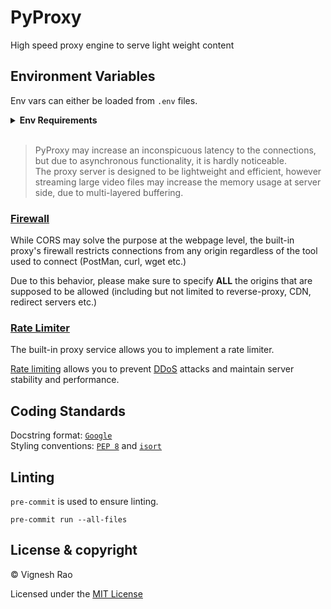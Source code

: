 # PyProxy
High speed proxy engine to serve light weight content

## Environment Variables
Env vars can either be loaded from `.env` files.

<details>
<summary><strong>Env Requirements</strong></summary>

- **proxy_host** `str` - Hostname/IP for the proxy server. _Defaults to `socket.gethostbyname('localhost')`_
- **proxy_port** `int` - Port number for the proxy server. _Defaults to `8000`_
- **async_proxy** `bool` - Enables asynchronous requests to the client. _Defaults to `False`_
- **client_host** `str` - Hostname of the client server. _Defaults to `None`_
- **client_ip** `IPv4Address` - IP address of the client server. _Defaults to `None`_
- **client_port** `int` - Port number of the client server. _Defaults to `None`_
- **client_url** `HttpUrl` - Direct URL to the client server. _Defaults to `None`_
- **allowed_headers** `List[str]` - Headers to allow via CORS. _Defaults to `*`_
- **allowed_origins** `List[str]` - Origins to allow connections through proxy server and CORS. _Defaults to `host`_
- **allowed_methods** `List[str]` - HTTP methods to allow through proxy server. _Defaults to `["GET", "POST"]`_
- **rate_limit** `Dict/List[Dict]` with the rate limit for the proxy server. _Defaults to `None`_
- **remove_headers** `List[str]` - Client headers that has to be removed before rendering the response. 
- **add_headers** `List[Dict[str, str]]` - Headers to be added before rendering the response.

> `add_headers` and `remove_headers` are executed ONLY after the response is received from the client. This will NOT alter any transaction between `pyproxy` and the client.
</details>

<br>

> PyProxy may increase an inconspicuous latency to the connections,
> but due to asynchronous functionality, it is hardly noticeable.<br>
> The proxy server is designed to be lightweight and efficient, however streaming large video files may increase
> the memory usage at server side, due to multi-layered buffering.

### [Firewall]

While CORS may solve the purpose at the webpage level, the built-in proxy's firewall restricts connections
from any origin regardless of the tool used to connect (PostMan, curl, wget etc.)

Due to this behavior, please make sure to specify **ALL** the origins that are supposed to be allowed
(including but not limited to reverse-proxy, CDN, redirect servers etc.)

### [Rate Limiter]
The built-in proxy service allows you to implement a rate limiter.

[Rate limiting] allows you to prevent [DDoS] attacks and maintain server stability and performance.

## Coding Standards
Docstring format: [`Google`][google-docs] <br>
Styling conventions: [`PEP 8`][pep8] and [`isort`][isort]

## Linting
`pre-commit` is used to ensure linting.

```shell
pre-commit run --all-files
```

## License & copyright

&copy; Vignesh Rao

Licensed under the [MIT License][license]

[license]: https://github.com/thevickypedia/pyproxy/blob/main/LICENSE
[sphinx]: https://www.sphinx-doc.org/en/master/man/sphinx-autogen.html
[google-docs]: https://google.github.io/styleguide/pyguide.html#38-comments-and-docstrings
[pep8]: https://www.python.org/dev/peps/pep-0008/
[isort]: https://pycqa.github.io/isort/

[Rate limiting]: https://www.cloudflare.com/learning/bots/what-is-rate-limiting/
[DDoS]: https://www.cloudflare.com/learning/ddos/glossary/denial-of-service/
[Rate Limiter]: https://builtin.com/software-engineering-perspectives/rate-limiter
[Firewall]: https://www.zenarmor.com/docs/network-security-tutorials/what-is-proxy-firewall
